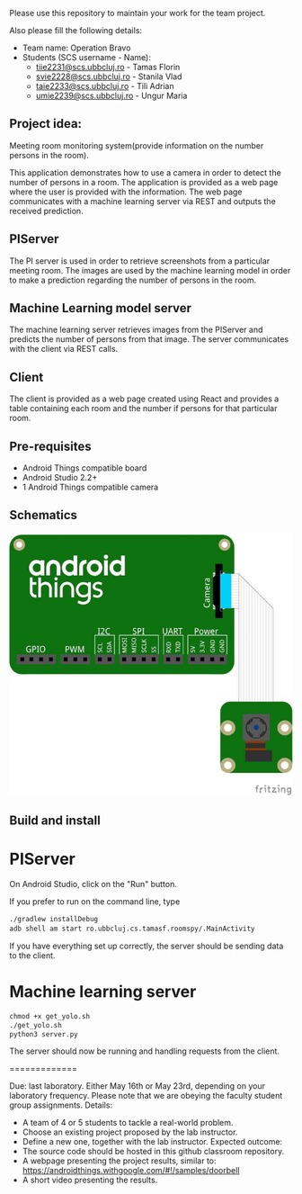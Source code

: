 Please use this repository to maintain your work for the team project.

Also please fill the following details:

- Team name: Operation Bravo
- Students (SCS username - Name):
	- tiie2231@scs.ubbcluj.ro - Tamas Florin
	- svie2228@scs.ubbcluj.ro - Stanila Vlad
	- taie2233@scs.ubbcluj.ro - Tili Adrian
	- umie2239@scs.ubbcluj.ro - Ungur Maria

## Project idea:
Meeting room monitoring system(provide information on the number persons in the room).

This application demonstrates how to use a camera in order to detect the number of persons in a room. 
The application is provided as a web page where the user is provided with the information.
The web page communicates with a machine learning server via REST and outputs the received prediction.

## PIServer
The PI server is used in order to retrieve screenshots from a particular meeting room.
The images are used by the machine learning model in order to make a prediction regarding
the number of persons in the room.

## Machine Learning model server
The machine learning server retrieves images from the PIServer and predicts the number
of persons from that image.
The server communicates with the client via REST calls.

## Client
The client is provided as a web page created using React and provides a table 
containing each room and the number if persons for that particular room.

## Pre-requisites

- Android Things compatible board
- Android Studio 2.2+
- 1 Android Things compatible camera

## Schematics

![Schematics for Raspberry Pi 3](schematics.jpg)

## Build and install

# PIServer

On Android Studio, click on the "Run" button.

If you prefer to run on the command line, type

```bash
./gradlew installDebug
adb shell am start ro.ubbcluj.cs.tamasf.roomspy/.MainActivity
```

If you have everything set up correctly, the server should be sending data to the client.

# Machine learning server

```
chmod +x get_yolo.sh
./get_yolo.sh
python3 server.py
```

The server should now be running and handling requests from the client.

=============

Due: last laboratory.
	Either May 16th or May 23rd, depending on your laboratory frequency.
	Please note that we are obeying the faculty student group assignments.
Details:
- A team of 4 or 5 students to tackle a real-world problem.
- Choose an existing project proposed by the lab instructor.
- Define a new one, together with the lab instructor.
Expected outcome:
- The source code should be hosted in this github classroom repository.
- A webpage presenting the project results, similar to:
	https://androidthings.withgoogle.com/#!/samples/doorbell
- A short video presenting the results.

